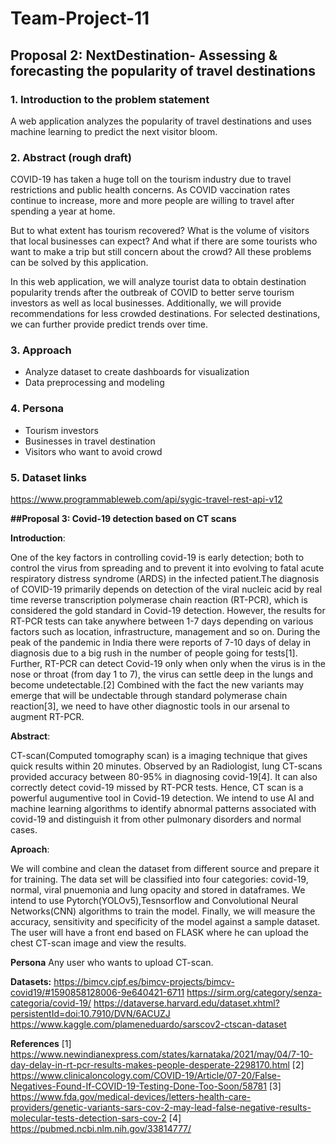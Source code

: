 # Team-Project-11
## Proposal 2: NextDestination- Assessing & forecasting the popularity of travel destinations

### 1. Introduction to the problem statement
A web application analyzes the popularity of travel destinations and uses machine learning to predict the next visitor bloom.

### 2. Abstract (rough draft)
COVID-19 has taken a huge toll on the tourism industry due to travel restrictions and public health concerns. As COVID vaccination rates continue to increase, more and more people are willing to travel after spending a year at home.

But to what extent has tourism recovered? What is the volume of visitors that local businesses can expect? And what if there are some tourists who want to make a trip but still concern about the crowd? All these problems can be solved by this application.

In this web application, we will analyze tourist data to obtain destination popularity trends after the outbreak of COVID to better serve tourism investors as well as local businesses. Additionally, we will provide recommendations for less crowded destinations. For selected destinations, we can further provide predict trends over time.

### 3. Approach
- Analyze dataset to create dashboards for visualization
- Data preprocessing and modeling

### 4. Persona
- Tourism investors 
- Businesses in travel destination
- Visitors who want to avoid crowd

### 5. Dataset links
https://www.programmableweb.com/api/sygic-travel-rest-api-v12


**##Proposal 3: Covid-19 detection based on CT scans**

**Introduction**:

One of the key factors in controlling covid-19 is early detection; both to control the virus from spreading and to prevent it into evolving to fatal acute respiratory distress syndrome (ARDS) in the infected patient.The diagnosis of COVID-19 primarily depends on detection of the viral nucleic acid by real time reverse transcription polymerase chain reaction (RT-PCR), which is considered the gold standard in Covid-19 detection. However, the results for RT-PCR tests can take anywhere between 1-7 days depending on various factors such as location, infrastructure, management and so on. During the peak of the pandemic in India there were reports of 7-10 days of delay in diagnosis due to a big rush in the number of people going for tests[1]. Further, RT-PCR can detect Covid-19 only when only when the virus is in the nose or throat (from day 1 to 7), the virus can settle deep in the lungs and become undetectable.[2] Combined with the fact the new variants may emerge that will be undectable through standard polymerase chain reaction[3], we need to have other diagnostic tools in our arsenal to augment RT-PCR.

**Abstract**:

CT-scan(Computed tomography scan) is a imaging technique that gives quick results within 20 minutes. Observed by an Radiologist, lung CT-scans provided accuracy between 80-95% in diagnosing covid-19[4]. It can also correctly detect covid-19 missed by RT-PCR tests. Hence, CT scan is a powerful augumentive tool in Covid-19 detection.  We intend to use AI and machine learning algorithms to identify abnormal patterns associated with covid-19 and distinguish it from other pulmonary disorders and normal cases.

**Aproach**:

We will combine and clean the dataset from different source and prepare it for training. The data set will be classified into four categories: covid-19, normal, viral pnuemonia and lung opacity and stored in dataframes. We intend to use Pytorch(YOLOv5),Tesnsorflow and Convolutional Neural Networks(CNN) algorithms to train the model. Finally, we will measure the accuracy, sensitivity and specificity of the model against a sample dataset. The user will have a front end based on FLASK where he can upload the chest CT-scan image and view the results.

**Persona**
Any user who wants to upload CT-scan.

**Datasets:**
https://bimcv.cipf.es/bimcv-projects/bimcv-covid19/#1590858128006-9e640421-6711
https://sirm.org/category/senza-categoria/covid-19/
https://dataverse.harvard.edu/dataset.xhtml?persistentId=doi:10.7910/DVN/6ACUZJ
https://www.kaggle.com/plameneduardo/sarscov2-ctscan-dataset


**References**
[1] https://www.newindianexpress.com/states/karnataka/2021/may/04/7-10-day-delay-in-rt-pcr-results-makes-people-desperate-2298170.html
[2] https://www.clinicaloncology.com/COVID-19/Article/07-20/False-Negatives-Found-If-COVID-19-Testing-Done-Too-Soon/58781
[3] https://www.fda.gov/medical-devices/letters-health-care-providers/genetic-variants-sars-cov-2-may-lead-false-negative-results-molecular-tests-detection-sars-cov-2
[4] https://pubmed.ncbi.nlm.nih.gov/33814777/

